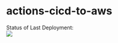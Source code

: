 # actions-cicd-to-aws
Status of Last Deployment:<br>
<img src="https://github.com/Petyaev/actions-cicd-to-aws/workflows/CI-CD-Pipeline-to-AWS-ElastikBeanstalk/badge.svg?branch=main">
<br>
